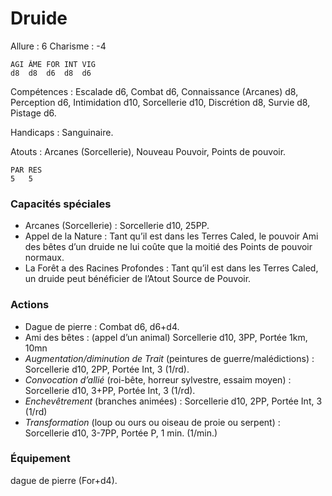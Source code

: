 # Druide

Allure : 6
Charisme : -4

	AGI	ÂME	FOR	INT	VIG
	d8	d8	d6	d8	d6

Compétences : Escalade d6, Combat d6, Connaissance (Arcanes) d8, Perception d6, Intimidation d10, Sorcellerie d10, Discrétion d8, Survie d8, Pistage d6.

Handicaps : Sanguinaire.

Atouts : Arcanes (Sorcellerie), Nouveau Pouvoir, Points de pouvoir.

	PAR	RES
	5	5

### Capacités spéciales
- Arcanes (Sorcellerie) : Sorcellerie d10, 25PP.
- Appel de la Nature : Tant qu’il est dans les Terres Caled, le pouvoir Ami des bêtes d’un druide ne lui coûte que la moitié des Points de pouvoir normaux.
- La Forêt a des Racines Profondes : Tant qu’il est dans les Terres Caled, un druide peut bénéficier de l’Atout Source de Pouvoir.

### Actions
- Dague de pierre : Combat d6, d6+d4.
- Ami des bêtes : (appel d’un animal) Sorcellerie d10, 3PP, Portée 1km, 10mn
- _Augmentation/diminution de Trait_ (peintures de guerre/malédictions) : Sorcellerie d10, 2PP, Portée Int, 3 (1/rd).
- _Convocation d’allié_ (roi-bête, horreur sylvestre, essaim moyen) : Sorcellerie d10, 3+PP, Portée Int, 3 (1/rd).
- _Enchevêtrement_ (branches animées) : Sorcellerie d10, 2PP, Portée Int, 3 (1/rd)
- _Transformation_ (loup ou ours ou oiseau de proie ou serpent) : Sorcellerie d10, 3-7PP, Portée P, 1 min. (1/min.)

### Équipement
dague de pierre (For+d4).
